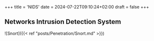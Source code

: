 +++
title = 'NIDS'
date = 2024-07-22T09:10:24+02:00
draft = false
+++

## Networks Intrusion Detection System 

![Snort]({{< ref "posts/Penetration/Snort.md" >}})